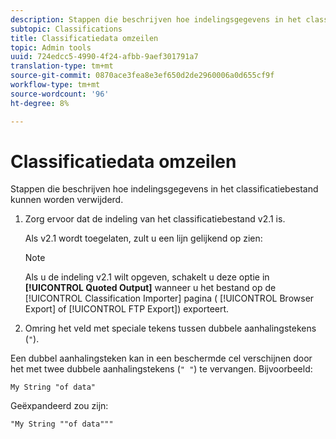 ```yaml
---
description: Stappen die beschrijven hoe indelingsgegevens in het classificatiebestand kunnen worden verwijderd.
subtopic: Classifications
title: Classificatiedata omzeilen
topic: Admin tools
uuid: 724edcc5-4990-4f24-afbb-9aef301791a7
translation-type: tm+mt
source-git-commit: 0870ace3fea8e3ef650d2de2960006a0d655cf9f
workflow-type: tm+mt
source-wordcount: '96'
ht-degree: 8%

---
```



# Classificatiedata omzeilen

Stappen die beschrijven hoe indelingsgegevens in het classificatiebestand kunnen worden verwijderd.

<!--Meike, please check this page against orginal. It might be missing information. -->

1. Zorg ervoor dat de indeling van het classificatiebestand v2.1 is.

   Als v2.1 wordt toegelaten, zult u een lijn gelijkend op zien:

   >[!NOTE]
   >
   >Als u de indeling v2.1 wilt opgeven, schakelt u deze optie in **[!UICONTROL Quoted Output]** wanneer u het bestand op de [!UICONTROL Classification Importer] pagina ( [!UICONTROL Browser Export] of [!UICONTROL FTP Export]) exporteert.

1. Omring het veld met speciale tekens tussen dubbele aanhalingstekens (`"`).

Een dubbel aanhalingsteken kan in een beschermde cel verschijnen door het met twee dubbele aanhalingstekens (`" "`) te vervangen. Bijvoorbeeld:

```
My String "of data"
```

Geëxpandeerd zou zijn:

```
"My String ""of data"""
```
